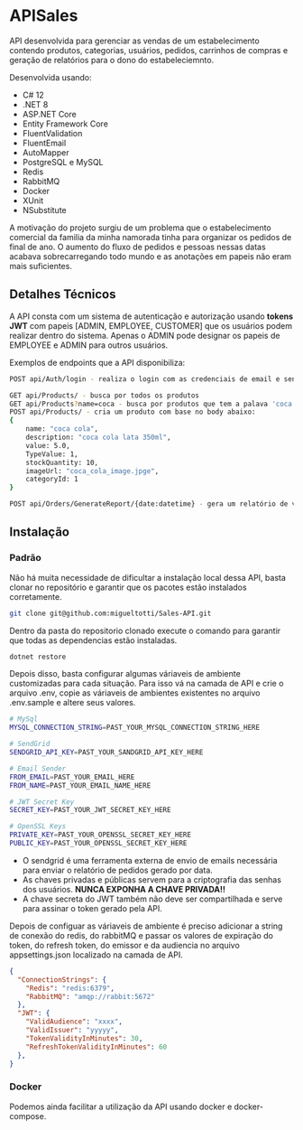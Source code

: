 # APISales

API desenvolvida para gerenciar as vendas de um estabelecimento contendo produtos, categorias, usuários, pedidos, carrinhos de compras e geração de relatórios para o dono do estabeleciemnto.

Desenvolvida usando: 
- C# 12
- .NET 8
- ASP.NET Core
- Entity Framework Core
- FluentValidation
- FluentEmail
- AutoMapper
- PostgreSQL e MySQL
- Redis
- RabbitMQ
- Docker 
- XUnit
- NSubstitute


A motivação do projeto surgiu de um problema que o estabelecimento comercial da familia da minha namorada tinha para organizar os pedidos de final de ano. O aumento do fluxo de pedidos e pessoas nessas datas acabava sobrecarregando todo mundo e as anotações em papeis não eram mais suficientes.

## Detalhes Técnicos
A API consta com um sistema de autenticação e autorização usando **tokens JWT** com papeis [ADMIN, EMPLOYEE, CUSTOMER] que os usuários podem realizar dentro do sistema.
Apenas o ADMIN pode designar os papeis de EMPLOYEE e ADMIN para outros usuários.

Exemplos de endpoints que a API disponibiliza:
```bash
POST api/Auth/login - realiza o login com as credenciais de email e senha (criptografada) e recebe o token de acesso;

GET api/Products/ - busca por todos os produtos
GET api/Products?name=coca - busca por produtos que tem a palava 'coca' no nome
POST api/Products/ - cria um produto com base no body abaixo:
{
    name: "coca cola",
    description: "coca cola lata 350ml",
    value: 5.0,
    TypeValue: 1,
    stockQuantity: 10,
    imageUrl: "coca_cola_image.jpge",
    categoryId: 1
}

POST api/Orders/GenerateReport/{date:datetime} - gera um relatório de vendas de um certo dia
```

## Instalação
### Padrão
Não há muita necessidade de dificultar a instalação local dessa API, basta clonar no repositório e garantir que os pacotes estão instalados corretamente.

```bash
git clone git@github.com:migueltotti/Sales-API.git
```

Dentro da pasta do repositorio clonado execute o comando para garantir que todas as dependencias estão instaladas.
```bash
dotnet restore
```

Depois disso, basta configurar algumas váriaveis de ambiente customizadas para cada situação.
Para isso vá na camada de API e crie o arquivo .env, copie as váriaveis de ambientes existentes no arquivo .env.sample e altere seus valores.

```bash
# MySql
MYSQL_CONNECTION_STRING=PAST_YOUR_MYSQL_CONNECTION_STRING_HERE

# SendGrid
SENDGRID_API_KEY=PAST_YOUR_SANDGRID_API_KEY_HERE

# Email Sender
FROM_EMAIL=PAST_YOUR_EMAIL_HERE
FROM_NAME=PAST_YOUR_EMAIL_NAME_HERE

# JWT Secret Key
SECRET_KEY=PAST_YOUR_JWT_SECRET_KEY_HERE

# OpenSSL Keys
PRIVATE_KEY=PAST_YOUR_OPENSSL_SECRET_KEY_HERE
PUBLIC_KEY=PAST_YOUR_OPENSSL_SECRET_KEY_HERE
```

- O sendgrid é uma ferramenta externa de envio de emails necessária para enviar o relatório de pedidos gerado por data.<br>
- As chaves privadas e públicas servem para a criptografia das senhas dos usuários. **NUNCA EXPONHA A CHAVE PRIVADA!!**<br>
- A chave secreta do JWT também não deve ser compartilhada e serve para assinar o token gerado pela API.

Depois de configuar as váriaveis de ambiente é preciso adicionar a string de conexão do redis, do rabbitMQ e passar os valores de expiração do token, do refresh token, do emissor e da audiencia no arquivo appsettings.json localizado na camada de API.

```json
{
  "ConnectionStrings": {
    "Redis": "redis:6379",
    "RabbitMQ": "amqp://rabbit:5672"
  },
  "JWT": {
    "ValidAudience": "xxxx",
    "ValidIssuer": "yyyyy",
    "TokenValidityInMinutes": 30,
    "RefreshTokenValidityInMinutes": 60
  },
}
```

### Docker
Podemos ainda facilitar a utilização da API usando docker e docker-compose.
